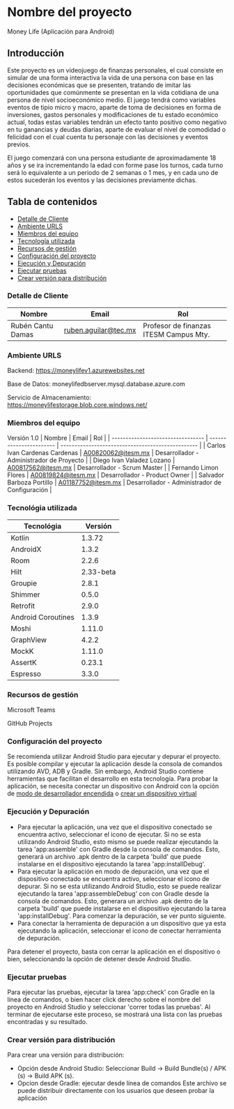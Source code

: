 # Nombre del proyecto

Money Life (Aplicación para Android)
## Introducción

Este proyecto es un videojuego de finanzas personales, el cual consiste en simular de una forma interactiva la vida de una persona con base en las decisiones económicas que se presenten, tratando de imitar las oportunidades que comúnmente se presentan en la vida cotidiana de una persona de nivel socioeconómico medio. El juego tendrá como variables eventos de tipio micro y macro, aparte de toma de decisiones en forma de inversiones, gastos personales y modificaciones de tu estado económico actual, todas estas variables tendrán un efecto tanto positivo como negativo en tu ganancias y deudas diarias, aparte de evaluar el nivel de comodidad o felicidad con el cual cuenta tu personaje con las decisiones y eventos previos.

El juego comenzará con una persona estudiante de aproximadamente 18 años y se ira incrementando la edad con forme pase los turnos, cada turno será lo equivalente a un periodo de 2 semanas o 1 mes, y en cada uno de estos sucederán los eventos y las decisiones previamente dichas.


## Tabla de contenidos

* [Detalle de Cliente](#client-details)
* [Ambiente URLS](#environment-urls)
* [Miembros del equipo](#team-members)
* [Tecnología utilizada](#technology-stack)
* [Recursos de gestión](#management-resources)
* [Configuración del proyecto](#setup-the-project)
* [Ejecución y Depuración](#exec-and-debugging)
* [Ejecutar pruebas](#running-tests)
* [Crear versión para distribución](#deployment-build)


### Detalle de Cliente

| Nombre                         | Email                | Rol                                                                                |
| ------------------------------ | -------------------- | ---------------------------------------------------------------------------------- |
| Rubén Cantu Damas | ruben.aguilar@tec.mx | Profesor de finanzas ITESM Campus Mty. |

### Ambiente URLS

Backend: https://moneylifev1.azurewebsites.net

Base de Datos: moneylifedbserver.mysql.database.azure.com

Servicio de Almacenamiento: https://moneylifestorage.blob.core.windows.net/

### Miembros del equipo

Versión 1.0
| Nombre                            | Email                   | Rol                                               |
| --------------------------------- | ----------------------- | ------------------------------------------------- |
| Carlos Ivan Cardenas Cardenas     | A00820062@itesm.mx      | Desarrollador - Administrador de Proyecto         |
| Diego Ivan Valadez Lozano         | A00817562@itesm.mx      | Desarrollador - Scrum Master                      |
| Fernando Limon Flores             | A00819824@itesm.mx      | Desarrollador - Product Owner                     |
| Salvador Barboza Portillo         | A01187752@itesm.mx      | Desarrollador - Administrador de Configuración    |


### Tecnológia utilizada

| Tecnológia      | Versión      |
| --------------- | ------------ |
| Kotlin          | 1.3.72       |
| AndroidX        | 1.3.2        |
| Room            | 2.2.6        |
| Hilt            | 2.33-beta    |
| Groupie         | 2.8.1        |
| Shimmer         | 0.5.0        |
| Retrofit        | 2.9.0        |
| Android Coroutines | 1.3.9     |
| Moshi           | 1.11.0       |
| GraphView       | 4.2.2        |
| MockK           | 1.11.0       |
| AssertK         | 0.23.1       |
| Espresso        | 3.3.0        |


### Recursos de gestión

Microsoft Teams

GitHub Projects

### Configuración del proyecto  
Se recomienda utilizar Android Studio para ejecutar y depurar el proyecto. Es posible compilar y ejecutar la aplicación desde la consola de comandos utilizando AVD, ADB y Gradle. Sin embargo, Android Studio contiene herramientas que facilitan el desarrollo en esta tecnología.
Para probar la aplicación, se necesita conectar un dispositivo con Android con la opción de [modo de desarrollador encendida](https://developer.android.com/studio/debug/dev-options#enable) o [crear un dispositivo virtual](https://developer.android.com/studio/run/managing-avds)

### Ejecución y Depuración
- Para ejecutar la aplicación, una vez que el dispositivo conectado se encuentra activo, seleccionar el icono de ejecutar. Si no se esta utilizando Android Studio, esto mismo se puede realizar ejecutando la tarea 'app:assemble' con Gradle desde la consola de comandos. Esto, generará un archivo .apk dentro de la carpeta 'build' que puede instalarse en el dispositivo ejecutando la tarea 'app:installDebug'.
- Para ejecutar la aplicación en modo de depuración, una vez que el dispositivo conectado se encuentra activo, seleccionar el icono de depurar. Si no se esta utilizando Android Studio, esto se puede realizar ejecutando la tarea 'app:assembleDebug' con con Gradle desde la consola de comandos. Esto, generara un archivo .apk dentro de la carpeta 'build' que puede instalarse en el dispositivo ejecutando la tarea 'app:installDebug'. Para comenzar la depuración, se ver punto siguiente.
- Para conectar la herramienta de depuración a un dispositivo que ya esta ejecutando la aplicación, seleccionar el icono de conectar herramienta de depuración.

Para detener el proyecto, basta con cerrar la aplicación en el dispositivo o bien, seleccionando la opción de detener desde Android Studio.

### Ejecutar pruebas
Para ejecutar las pruebas, ejecutar la tarea 'app:check' con Gradle en la línea de comandos, o bien hacer click derecho sobre el nombre del proyecto en Android Studio y seleccionar 'correr todas las pruebas'. Al terminar de ejecutarse este proceso, se mostrará una lista con las pruebas encontradas y su resultado.

### Crear versión para distribución
Para crear una versión para distribución:
- Opción desde Android Studio: Seleccionar Build -> Build Bundle(s) / APK (s) -> Build APK (s).
- Opcion desde Gradle: ejecutar desde línea de comandos 
Este archivo se puede distribuir directamente con los usuarios que deseen probar la aplicación
